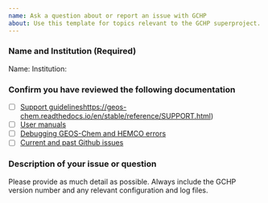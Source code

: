 ```yaml
---
name: Ask a question about or report an issue with GCHP
about: Use this template for topics relevant to the GCHP superproject. For GEOS-Chem, HEMCO, or other submodule see the respective repositories on Github.
---
```


### Name and Institution (Required)

Name:
Institution:

### Confirm you have reviewed the following documentation

- [ ] [Support guidelines](https://gchp.readthedocs.io/en/latest/reference/SUPPORT.html)https://geos-chem.readthedocs.io/en/stable/reference/SUPPORT.html)
- [ ] [User manuals](https://gchp.readthedocs.io/en/latest/geos-chem-shared-docs/supplemental-guides/related-docs.html)
- [ ] [Debugging GEOS-Chem and HEMCO errors](https://gchp.readthedocs.io/en/latest/geos-chem-shared-docs/supplemental-guides/debug-guide.html)
- [ ] [Current and past Github issues](https://github.com/geoschem/GCHP/issues)

### Description of your issue or question

Please provide as much detail as possible. Always include the GCHP version number and any relevant configuration and log files.

